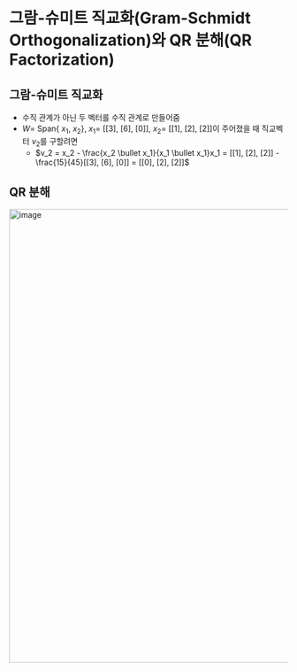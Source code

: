 # 그람-슈미트 직교화(Gram-Schmidt Orthogonalization)와 QR 분해(QR Factorization)


## 그람-슈미트 직교화

- 수직 관계가 아닌 두 벡터를 수직 관계로 만들어줌
- $W =$ Span{ $x_1$, $x_2$}, $x_1 =$ [[3], [6], [0]], $x_2 =$ [[1], [2], [2]]이 주어졌을 때 직교벡터 $v_2$를 구할려면
  - $v_2 = x_2 - \frac{x_2 \bullet x_1}{x_1 \bullet x_1}x_1 = [[1], [2], [2]] - \frac{15}{45}[[3], [6], [0]] = [[0], [2], [2]]$


## QR 분해

<img width="820" alt="image" src="https://github.com/y100861/Linear_Algebra/assets/107607076/cdd7daa0-6b96-48ff-b482-4c6a1ae333ef">

